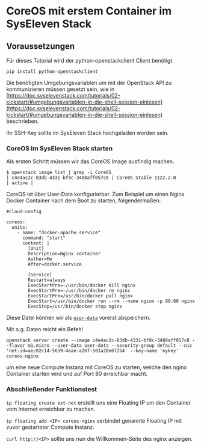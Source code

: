 # CoreOS mit erstem Container im SysEleven Stack

## Voraussetzungen

Für dieses Tutorial wird der python-openstackclient Client benötigt.

```
pip install python-openstackclient
```
Die benötigten Umgebungsvariablen um mit der OpenStack API zu kommunizieren müssen gesetzt sein, wie in [https://doc.syselevenstack.com/tutorials/02-kickstart/#umgebungsvariablen-in-die-shell-session-einlesen](https://doc.syselevenstack.com/tutorials/02-kickstart/#umgebungsvariablen-in-die-shell-session-einlesen) beschrieben.

Ihr SSH-Key sollte im SysEleven Stack hochgeladen worden sein.

### CoreOS Im SysEleven Stack starten

Als ersten Schritt müssen wir das CoreOS Image ausfindig machen.

```
$ openstack image list | grep -i CoreOS
| c4e4ac2c-83db-4331-bf8c-3488aff057c8 | CoreOS Stable 1122.2.0                          | active |
```

CoreOS ist über User-Data konfigurierbar. Zum Beispiel um einen Nginx Docker Container nach dem Boot zu starten, folgendermaßen:

```
#cloud-config

coreos:
  units:
    - name: "docker-apache.service"
      command: "start"
      content: |
        [Unit]
        Description=Nginx container
        Author=Me
        After=docker.service

        [Service]
        Restart=always
        ExecStartPre=-/usr/bin/docker kill nginx
        ExecStartPre=-/usr/bin/docker rm nginx
        ExecStartPre=/usr/bin/docker pull nginx
        ExecStart=/usr/bin/docker run --rm --name nginx -p 80:80 nginx
        ExecStop=/usr/bin/docker stop nginx
```

Diese Datei können wir als [```user-data```](../img/user-data-coreos) vorerst abspeichern.

Mit o.g. Daten reicht ein Befehl

```
openstack server create --image c4e4ac2c-83db-4331-bf8c-3488aff057c8 --flavor m1.micro --user-data user-data --security-group default --nic 'net-id=aec02c14-5659-4eae-a267-501a28e672b4' --key-name 'mykey' coreos-nginx
```

um eine neue Compute Instanz mit CoreOS zu starten, welche den nginx Container starten wird und auf Port 80 erreichbar macht.

### Abschließender Funktionstest

```ip floating create ext-net``` erstellt uns eine Floating IP um den Container vom Internet erreichbar zu machen.

```ip floating add <IP> coreos-nginx``` verbindet genannte Floating IP mit zuvor gestarteter Compute Instanz.

```curl http://<IP>``` sollte uns nun die Willkommen-Seite des nginx anzeigen.
